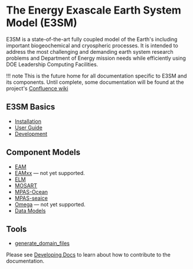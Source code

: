 # The Energy Exascale Earth System Model (E3SM)

E3SM is a state-of-the-art fully coupled model of the Earth's including important biogeochemical
and cryospheric processes. It is intended to address the most challenging and demanding earth system
research problems and Department of Energy mission needs while efficiently using DOE Leadership Computing Facilities.

!!! note
    This is the future home for all documentation specific to E3SM and its components. Until complete,
    some documentation will be found at the project's
    [Confluence wiki](https://acme-climate.atlassian.net/wiki/spaces/DOC/overview)

## E3SM Basics

- [Installation](installation.md)
- [User Guide](user-guide/index.md)
- [Development](dev-guide/index.md)

## Component Models

- [EAM](./EAM/index.md)
- [EAMxx](./EAMxx/index.md) — not yet supported.
- [ELM](./ELM/index.md)
- [MOSART](./MOSART/index.md)
- [MPAS-Ocean](./MPAS-Ocean/index.md)
- [MPAS-seaice](./MPAS-seaice/index.md)
- [Omega](https://docs.e3sm.org/Omega/omega/) — not yet supported.
- [Data Models](./Data-Models/index.md)

## Tools

- [generate_domain_files](./generate_domain_files/index.md)

Please see [Developing Docs](https://acme-climate.atlassian.net/wiki/spaces/DOC/pages/3924787306/Developing+Documentation) to learn about how to contribute to the documentation.
